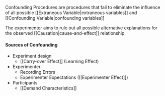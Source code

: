 Confounding Procedures are procedures that fail to eliminate the influence of all possible [[Extraneous Variable|extraneous variables]] and [[Confounding Variable|confounding variables]]

The experimenter aims to rule out all possible alternative explanations for the observed [[Causation|cause-and-effect]] relationship


#### Sources of Confounding
- Experiment design
	- [[Carry-over Effect]] (Learning Effect)
- Experimenter
	- Recording Errors
	- Experimenter Expectations ([[Experimenter Effect]])
- Participants
	- [[Demand Characteristics]]

